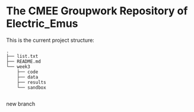 # The CMEE Groupwork Repository of Electric_Emus

This is the current project structure:  
```
.
├── list.txt
├── README.md
└── week3
    ├── code
    ├── data
    ├── results
    └── sandbox
    
```
new branch
